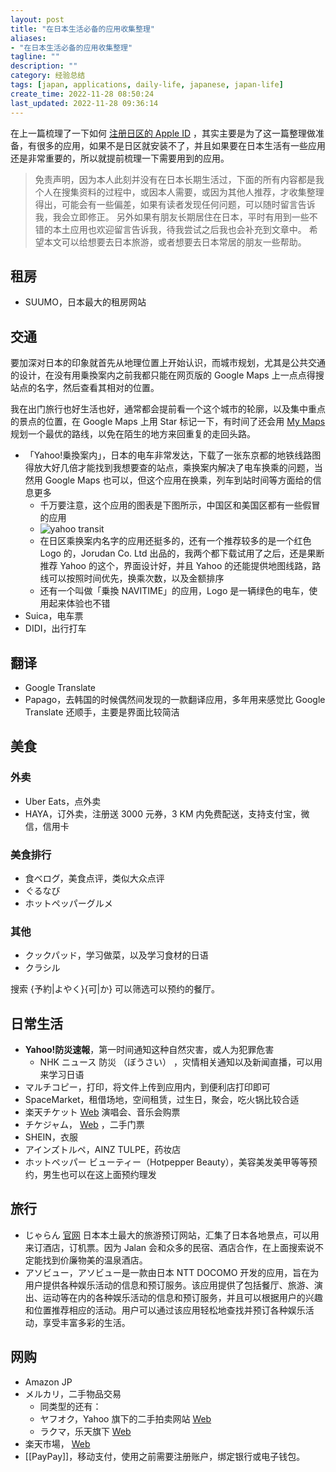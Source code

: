 ```yaml
---
layout: post
title: "在日本生活必备的应用收集整理"
aliases:
- "在日本生活必备的应用收集整理"
tagline: ""
description: ""
category: 经验总结
tags: [japan, applications, daily-life, japanese, japan-life]
create_time: 2022-11-28 08:50:24
last_updated: 2022-11-28 09:36:14
---
```


在上一篇梳理了一下如何 [注册日区的 Apple ID](/post/2022/11/how-to-registr-japan-app-store.html) ，其实主要是为了这一篇整理做准备，有很多的应用，如果不是日区就安装不了，并且如果要在日本生活有一些应用还是非常重要的，所以就提前梳理一下需要用到的应用。

> 免责声明，因为本人此刻并没有在日本长期生活过，下面的所有内容都是我个人在搜集资料的过程中，或因本人需要，或因为其他人推荐，才收集整理得出，可能会有一些偏差，如果有读者发现任何问题，可以随时留言告诉我，我会立即修正。
> 另外如果有朋友长期居住在日本，平时有用到一些不错的本土应用也欢迎留言告诉我，待我尝试之后我也会补充到文章中。
> 希望本文可以给想要去日本旅游，或者想要去日本常居的朋友一些帮助。

## 租房

- SUUMO，日本最大的租房网站

## 交通

要加深对日本的印象就首先从地理位置上开始认识，而城市规划，尤其是公共交通的设计，在没有用乗換案内之前我都只能在网页版的 Google Maps 上一点点得搜站点的名字，然后查看其相对的位置。

我在出门旅行也好生活也好，通常都会提前看一个这个城市的轮廓，以及集中重点的景点的位置，在 Google Maps 上用 Star 标记一下，有时间了还会用 [My Maps](https://www.google.com/maps/about/mymaps/) 规划一个最优的路线，以免在陌生的地方来回重复的走回头路。

- 「Yahoo!乗換案内」，日本的电车非常发达，下载了一张东京都的地铁线路图得放大好几倍才能找到我想要查的站点，乘换案内解决了电车换乘的问题，当然用 Google Maps 也可以，但这个应用在换乘，列车到站时间等方面给的信息更多
  - 千万要注意，这个应用的图表是下图所示，中国区和美国区都有一些假冒的应用
  - ![yahoo transit](https://photo.einverne.info/images/2022/11/26/ZE8p.jpg)
  - 在日区乘换案内名字的应用还挺多的，还有一个推荐较多的是一个红色 Logo 的，Jorudan Co. Ltd 出品的，我两个都下载试用了之后，还是果断推荐 Yahoo 的这个，界面设计好，并且 Yahoo 的还能提供地图线路，路线可以按照时间优先，换乘次数，以及金额排序
  - 还有一个叫做「乗換 NAVITIME」的应用，Logo 是一辆绿色的电车，使用起来体验也不错
- Suica，电车票
- DIDI，出行打车

## 翻译

- Google Translate
- Papago，去韩国的时候偶然间发现的一款翻译应用，多年用来感觉比 Google Translate 还顺手，主要是界面比较简洁

## 美食

### 外卖

- Uber Eats，点外卖
- HAYA，订外卖，注册送 3000 元券，3 KM 内免费配送，支持支付宝，微信，信用卡

### 美食排行

- 食べログ，美食点评，类似大众点评
- ぐるなび
- ホットペッパーグルメ

### 其他

- クックパッド，学习做菜，以及学习食材的日语
- クラシル

搜索 {予約|よやく}{可|か} 可以筛选可以预约的餐厅。

## 日常生活

- **Yahoo!防災速報**，第一时间通知这种自然灾害，或人为犯罪危害
  - NHK ニュース 防災 （ぼうさい） ，灾情相关通知以及新闻直播，可以用来学习日语
- マルチコピー，打印，将文件上传到应用内，到便利店打印即可
- SpaceMarket，租借场地，空间租赁，过生日，聚会，吃火锅比较合适
- 楽天チケット [Web](https://ticket.rakuten.co.jp/) 演唱会、音乐会购票
- チケジャム， [Web](https://ticketjam.jp/) ，二手门票
- SHEIN，衣服
- アインズトルペ，AINZ TULPE，药妆店
- ホットペッパー ビューティー（Hotpepper Beauty），美容美发美甲等等预约，男生也可以在这上面预约理发

## 旅行

- じゃらん [官网](https://www.jalan.net/) 日本本土最大的旅游预订网站，汇集了日本各地景点，可以用来订酒店，订机票。因为 Jalan 会和众多的民宿、酒店合作，在上面搜索说不定能找到价廉物美的温泉酒店。
- アソビュー，アソビュー是一款由日本 NTT DOCOMO 开发的应用，旨在为用户提供各种娱乐活动的信息和预订服务。该应用提供了包括餐厅、旅游、演出、运动等在内的各种娱乐活动的信息和预订服务，并且可以根据用户的兴趣和位置推荐相应的活动。用户可以通过该应用轻松地查找并预订各种娱乐活动，享受丰富多彩的生活。

## 网购

- Amazon JP
- メルカリ，二手物品交易
  - 同类型的还有：
  - ヤフオク，Yahoo 旗下的二手拍卖网站 [Web](https://auctions.yahoo.co.jp)
  - ラクマ，乐天旗下 [Web](https://fril.jp/)
- 楽天市場， [Web](https://www.rakuten.co.jp/)
- [[PayPay]]，移动支付，使用之前需要注册账户，绑定银行或电子钱包。
